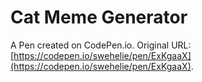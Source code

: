 # Cat Meme Generator

A Pen created on CodePen.io. Original URL: [https://codepen.io/swehelie/pen/ExKgaaX](https://codepen.io/swehelie/pen/ExKgaaX).


